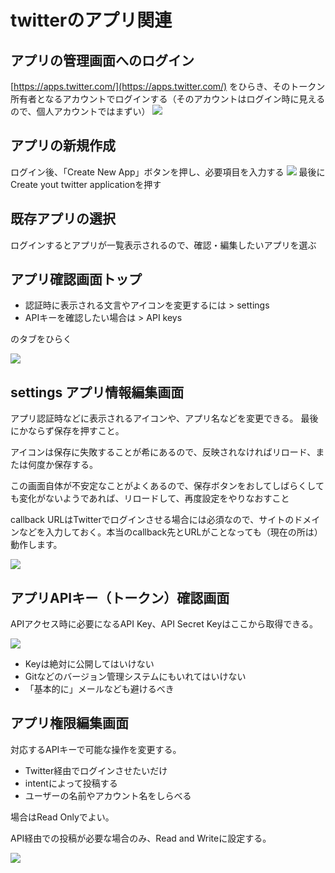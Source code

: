 # twitterのアプリ関連

## アプリの管理画面へのログイン
[https://apps.twitter.com/](https://apps.twitter.com/) をひらき、そのトークン所有者となるアカウントでログインする（そのアカウントはログイン時に見えるので、個人アカウントではまずい）
![](twitter-token-start.png)

## アプリの新規作成
ログイン後、「Create New App」ボタンを押し、必要項目を入力する
![](twitter-token-new-input.png)
最後にCreate yout twitter applicationを押す

## 既存アプリの選択

ログインするとアプリが一覧表示されるので、確認・編集したいアプリを選ぶ

## アプリ確認画面トップ

- 認証時に表示される文言やアイコンを変更するには > settings
- APIキーを確認したい場合は > API keys

のタブをひらく

![](twitter-token-desc-top.png)

## settings アプリ情報編集画面

アプリ認証時などに表示されるアイコンや、アプリ名などを変更できる。
最後にかならず保存を押すこと。

アイコンは保存に失敗することが希にあるので、反映されなければリロード、または何度か保存する。

この画面自体が不安定なことがよくあるので、保存ボタンをおしてしばらくしても変化がないようであれば、リロードして、再度設定をやりなおすこと

callback URLはTwitterでログインさせる場合には必須なので、サイトのドメインなどを入力しておく。本当のcallback先とURLがことなっても（現在の所は）動作します。

![](twitter-token-desc-settings.png)

## アプリAPIキー（トークン）確認画面

APIアクセス時に必要になるAPI Key、API Secret Keyはここから取得できる。

![](twitter-token-desc-key.png)

- Keyは絶対に公開してはいけない
- Gitなどのバージョン管理システムにもいれてはいけない
- 「基本的に」メールなども避けるべき

## アプリ権限編集画面

対応するAPIキーで可能な操作を変更する。

- Twitter経由でログインさせたいだけ
- intentによって投稿する
- ユーザーの名前やアカウント名をしらべる

場合はRead Onlyでよい。

API経由での投稿が必要な場合のみ、Read and Writeに設定する。

![](twitter-token-desc-permission.png)


